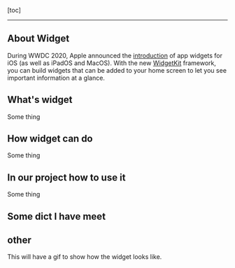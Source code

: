 [toc]

---

## About Widget

During WWDC 2020, Apple announced the [introduction](https://developer.apple.com/widgets/) of app widgets for iOS (as well as iPadOS and MacOS). With the new [WidgetKit](https://developer.apple.com/documentation/widgetkit) framework, you can build widgets that can be added to your home screen to let you see important information at a glance. 


## What's widget

Some thing

## How widget can do 

Some thing

## In our project how to use it

Some thing

## Some dict I have meet


## other



This will have a gif to show how the widget looks like.






